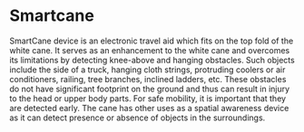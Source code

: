 # Smartcane
SmartCane device is an electronic travel aid which fits on the top fold of the white cane. 
It serves as an enhancement to the white cane and overcomes its limitations by detecting knee-above and hanging obstacles. 
Such objects include the side of a truck, hanging cloth strings, protruding coolers or air conditioners, railing, tree branches,
inclined ladders, etc. 
These obstacles do not have significant footprint on the ground and thus can result in injury to the head or upper body parts.
For safe mobility, it is important that they are detected early. 
The cane has other uses as a spatial awareness device as it can detect presence or absence of objects in the surroundings.
